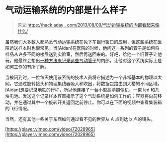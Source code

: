 # 气动运输系统的内部是什么样子

> 原文:[https://hack aday . com/2013/08/09/气动运输系统的内部看起来像什么/](https://hackaday.com/2013/08/09/what-the-inside-of-a-pneumatic-transport-system-looks-like/)

虽然我们大多数人都熟悉气动运输系统在免下车银行窗口的应用，但这些系统在医院运送样本时也很常见。当[Aidan]在医院的时候，他问这一系列的管子是如何将样品从许多不同的楼层送到实验室，然后再送回来的。好吧，给他一个旧管子让他玩，他最终会想出[一种方法来记录这些气动管子](http://www.adnbr.co.uk/articles/shooting-a-camera-through-a-pneumatic-transport-system)的内部，让他对这个系统实际上是如何工作的有所了解。

当被问到时，一位每天使用该系统的技术人员将它描述为一个非常基本的物理以太网，它通过旋转接头和物理集线器吸入和吹出，将数据包路由到大楼的不同区域。[Aidan]想要记录地铁的行程，所以他连接了一台小型高清摄像机、一束 led 和几块电池。发送这个记录样本容器揭示了这个气动系统是如何工作的；容器将向前移动，并在通过其中一个旋转开关返回之前停止。你可以在下面的视频中查看集装箱的飞行情况。

当然，还有其他一些关于东西如何通过看不见的世界从 A 点到达 b 点的镜头。

[https://player.vimeo.com/video/72028965](https://player.vimeo.com/video/72028965)